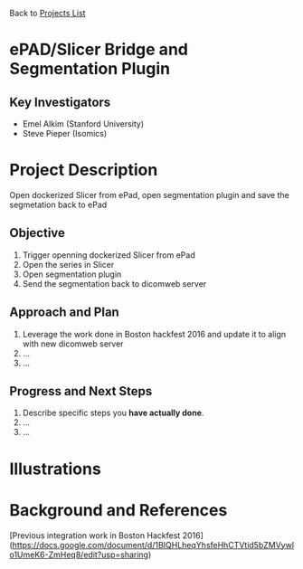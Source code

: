 Back to [Projects List](../../README.md#ProjectsList)

# ePAD/Slicer Bridge and Segmentation Plugin 

## Key Investigators

- Emel Alkim (Stanford University)
- Steve Pieper (Isomics)

# Project Description

Open dockerized Slicer from ePad, open segmentation plugin and save the segmetation back to ePad

## Objective

<!-- Describe here WHAT you would like to achieve (what you will have as end result). -->

1. Trigger openning dockerized Slicer from ePad
1. Open the series in Slicer
1. Open segmentation plugin
1. Send the segmentation back to dicomweb server

## Approach and Plan

<!-- Describe here HOW you would like to achieve the objectives stated above. -->

1. Leverage the work done in Boston hackfest 2016 and update it to align with new dicomweb server
1. ...
1. ...

## Progress and Next Steps

<!-- Update this section as you make progress, describing of what you have ACTUALLY DONE. If there are specific steps that you could not complete then you can describe them here, too. -->

1. Describe specific steps you **have actually done**.
1. ...
1. ...

# Illustrations

<!-- Add pictures and links to videos that demonstrate what has been accomplished.
![Description of picture](Example2.jpg)
![Some more images](Example2.jpg)
-->

# Background and References

<!-- If you developed any software, include link to the source code repository. If possible, also add links to sample data, and to any relevant publications. -->
[Previous integration work in Boston Hackfest 2016] (https://docs.google.com/document/d/1BIQHLheqYhsfeHhCTVtid5bZMVywlo1UmeK6-ZmHeq8/edit?usp=sharing)
